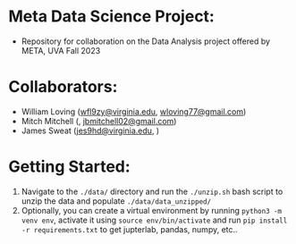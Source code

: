 # Meta Data Science Project:
- Repository for collaboration on the Data Analysis project offered by META, UVA Fall 2023

# Collaborators:
- William Loving (wfl9zy@virginia.edu, wloving77@gmail.com)
- Mitch Mitchell (, jbmitchell02@gmail.com)
- James Sweat (jes9hd@virginia.edu, )

# Getting Started:
1. Navigate to the `./data/` directory and run the `./unzip.sh` bash script to unzip the data and populate `./data/data_unzipped/`
2. Optionally, you can create a virtual environment by running `python3 -m venv env`, activate it using `source env/bin/activate` and run `pip install -r requirements.txt` to get jupterlab, pandas, numpy, etc..